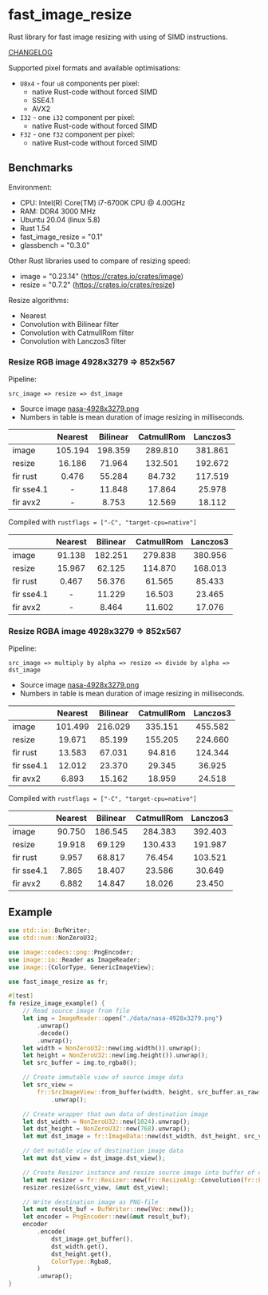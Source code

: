 # fast_image_resize

Rust library for fast image resizing with using of SIMD instructions.

[CHANGELOG](https://github.com/Cykooz/fast_image_resize/blob/master/CHANGELOG.md)

Supported pixel formats and available optimisations:
- `U8x4` - four `u8` components per pixel:
  - native Rust-code without forced SIMD
  - SSE4.1
  - AVX2
- `I32` - one `i32` component per pixel:
  - native Rust-code without forced SIMD
- `F32` - one `f32` component per pixel:
  - native Rust-code without forced SIMD

## Benchmarks

Environment:
- CPU: Intel(R) Core(TM) i7-6700K CPU @ 4.00GHz
- RAM: DDR4 3000 MHz 
- Ubuntu 20.04 (linux 5.8)
- Rust 1.54
- fast_image_resize = "0.1"
- glassbench = "0.3.0"

Other Rust libraries used to compare of resizing speed: 
- image = "0.23.14" (<https://crates.io/crates/image>)
- resize = "0.7.2" (<https://crates.io/crates/resize>)

Resize algorithms:
- Nearest
- Convolution with Bilinear filter
- Convolution with CatmullRom filter
- Convolution with Lanczos3 filter

### Resize RGB image 4928x3279 => 852x567

Pipeline: 

`src_image => resize => dst_image`

- Source image [nasa-4928x3279.png](https://github.com/Cykooz/fast_image_resize/blob/main/data/nasa-4928x3279.png)
- Numbers in table is mean duration of image resizing in milliseconds.

|            | Nearest | Bilinear | CatmullRom | Lanczos3 |
|------------|:-------:|:--------:|:----------:|:--------:|
| image      | 105.194 | 198.359  |  289.810   | 381.861  |
| resize     | 16.186  |  71.964  |  132.501   | 192.672  |
| fir rust   |  0.476  |  55.284  |   84.732   | 117.519  |
| fir sse4.1 |    -    |  11.848  |   17.864   |  25.978  |
| fir avx2   |    -    |  8.753   |   12.569   |  18.112  |

Compiled with `rustflags = ["-C", "target-cpu=native"]`

|            | Nearest | Bilinear | CatmullRom | Lanczos3 |
|------------|:-------:|:--------:|:----------:|:--------:|
| image      | 91.138  | 182.251  |  279.838   | 380.956  |
| resize     | 15.967  |  62.125  |  114.870   | 168.013  |
| fir rust   |  0.467  |  56.376  |   61.565   |  85.433  |
| fir sse4.1 |    -    |  11.229  |   16.503   |  23.465  |
| fir avx2   |    -    |  8.464   |   11.602   |  17.076  |

### Resize RGBA image 4928x3279 => 852x567

Pipeline: 

`src_image => multiply by alpha => resize => divide by alpha => dst_image`

- Source image [nasa-4928x3279.png](https://github.com/Cykooz/fast_image_resize/blob/main/data/nasa-4928x3279.png)
- Numbers in table is mean duration of image resizing in milliseconds.

|            | Nearest | Bilinear | CatmullRom | Lanczos3 |
|------------|:-------:|:--------:|:----------:|:--------:|
| image      | 101.499 | 216.029  |  335.151   | 455.582  |
| resize     | 19.671  |  85.199  |  155.205   | 224.660  |
| fir rust   | 13.583  |  67.031  |   94.816   | 124.344  |
| fir sse4.1 | 12.012  |  23.370  |   29.345   |  36.925  |
| fir avx2   |  6.893  |  15.162  |   18.959   |  24.518  |

Compiled with `rustflags = ["-C", "target-cpu=native"]`

|            | Nearest | Bilinear | CatmullRom | Lanczos3 |
|------------|:-------:|:--------:|:----------:|:--------:|
| image      | 90.750  | 186.545  |  284.383   | 392.403  |
| resize     | 19.918  |  69.129  |  130.433   | 191.987  |
| fir rust   |  9.957  |  68.817  |   76.454   | 103.521  |
| fir sse4.1 |  7.865  |  18.407  |   23.586   |  30.649  |
| fir avx2   |  6.882  |  14.847  |   18.026   |  23.450  |

## Example

```rust
use std::io::BufWriter;
use std::num::NonZeroU32;

use image::codecs::png::PngEncoder;
use image::io::Reader as ImageReader;
use image::{ColorType, GenericImageView};

use fast_image_resize as fr;

#[test]
fn resize_image_example() {
    // Read source image from file
    let img = ImageReader::open("./data/nasa-4928x3279.png")
        .unwrap()
        .decode()
        .unwrap();
    let width = NonZeroU32::new(img.width()).unwrap();
    let height = NonZeroU32::new(img.height()).unwrap();
    let src_buffer = img.to_rgba8();

    // Create immutable view of source image data
    let src_view =
        fr::SrcImageView::from_buffer(width, height, src_buffer.as_raw(), fr::PixelType::U8x4)
            .unwrap();

    // Create wrapper that own data of destination image
    let dst_width = NonZeroU32::new(1024).unwrap();
    let dst_height = NonZeroU32::new(768).unwrap();
    let mut dst_image = fr::ImageData::new(dst_width, dst_height, src_view.pixel_type());

    // Get mutable view of destination image data
    let mut dst_view = dst_image.dst_view();

    // Create Resizer instance and resize source image into buffer of destination image
    let mut resizer = fr::Resizer::new(fr::ResizeAlg::Convolution(fr::FilterType::Lanczos3));
    resizer.resize(&src_view, &mut dst_view);

    // Write destination image as PNG-file
    let mut result_buf = BufWriter::new(Vec::new());
    let encoder = PngEncoder::new(&mut result_buf);
    encoder
        .encode(
            dst_image.get_buffer(),
            dst_width.get(),
            dst_height.get(),
            ColorType::Rgba8,
        )
        .unwrap();
}
```
